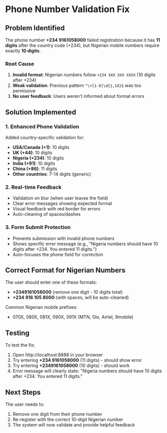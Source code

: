 # Phone Number Validation Fix

## Problem Identified

The phone number **+234 9161058000** failed registration because it has **11 digits** after the country code (+234), but Nigerian mobile numbers require exactly **10 digits**.

### Root Cause
1. **Invalid format**: Nigerian numbers follow `+234 XXX XXX XXXX` (10 digits after +234)
2. **Weak validation**: Previous pattern `^\+[1-9]\d{1,14}$` was too permissive
3. **No user feedback**: Users weren't informed about format errors

## Solution Implemented

### 1. Enhanced Phone Validation
Added country-specific validation for:
- **USA/Canada (+1)**: 10 digits
- **UK (+44)**: 10 digits  
- **Nigeria (+234)**: 10 digits
- **India (+91)**: 10 digits
- **China (+86)**: 11 digits
- **Other countries**: 7-14 digits (generic)

### 2. Real-time Feedback
- Validation on blur (when user leaves the field)
- Clear error messages showing expected format
- Visual feedback with red border for errors
- Auto-cleaning of spaces/dashes

### 3. Form Submit Protection
- Prevents submission with invalid phone numbers
- Shows specific error message (e.g., "Nigeria numbers should have 10 digits after +234. You entered 11 digits.")
- Auto-focuses the phone field for correction

## Correct Format for Nigerian Numbers

The user should enter one of these formats:
- **+2349161058000** (remove one digit - 10 digits total)
- **+234 916 105 8000** (with spaces, will be auto-cleaned)

Common Nigerian mobile prefixes:
- 070X, 080X, 081X, 090X, 091X (MTN, Glo, Airtel, 9mobile)

## Testing

To test the fix:
1. Open http://localhost:8888 in your browser
2. Try entering **+234 9161058000** (11 digits) - should show error
3. Try entering **+2349161058000** (10 digits) - should work
4. Error message will clearly state: "Nigeria numbers should have 10 digits after +234. You entered 11 digits."

## Next Steps

The user needs to:
1. Remove one digit from their phone number
2. Re-register with the correct 10-digit Nigerian number
3. The system will now validate and provide helpful feedback
